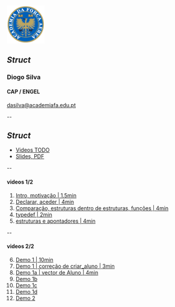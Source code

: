 <img src="img/afa.png" height="100">


## _Struct_

### Diogo Silva
####  CAP / ENGEL
dasilva@academiafa.edu.pt

<!-- .slide: data-background="Cornsilk" id="struct" -->


--

## _Struct_


- [Videos TODO](#/struct_videos)
- [Slides, PDF](pdf/10_struct.pptx.pdf)


--

<!-- .slide: id="struct_videos"-->

#### videos 1/2

1. [Intro, motivação | 1.5min](https://www.loom.com/share/bea2cbd37ce74a7b9d5c7a881169985a)
2. [Declarar, aceder | 4min](https://www.loom.com/share/b7f6b136b06945deabb4a46d5f96a1f2)
3. [Comparação, estruturas dentro de estruturas, funções | 4min](https://www.loom.com/share/2ce3c39cdd18400e9a21221f73ecc6bc)
4. [typedef | 2min](https://www.loom.com/share/9867f03b2f3d4a18a9b2fbeaa4cf08f7)
5. [estruturas e apontadores | 4min](https://www.loom.com/share/3d28ce3e73e748bf89c3daad774940b5)

--

#### videos 2/2

6. [Demo 1 | 10min](https://www.loom.com/share/80c0eace852b42c897bb420b4bd8dcfd)
7. [Demo 1 | correção de criar_aluno | 3min](https://www.loom.com/share/f6c2db7eb645495dbd207f37fdb7366d)
8. [Demo 1a | vector de Aluno | 4min](https://www.loom.com/share/e9dc20b505b04c1891e4efd0cea2e548)
9. [Demo 1b]()
10. [Demo 1c]()
11. [Demo 1d]()
12. [Demo 2]()
